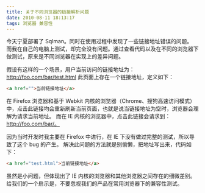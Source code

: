 ```yaml
---
title: 关于不同浏览器的链接解析问题
date: 2010-08-11 18:13:17
tags: 浏览器 兼容性
---
```


今天宁夏部署了 Sqlman。同时在使用过程中发现了一些链接地址错误的问题。<br>
而我在自己的电脑上测试，却完全没有问题。通过查看代码以及在不同的浏览器下做测试，原来是不同浏览器在实现上的差异问题。

<!--more-->

假设有这样的一个场景，用户当前访问的链接地址为：http://foo.com/bar/test.html
此页面上存在一个链接地址，定义如下：

```html
<a href="">当前链接地址</a>
```

在 Firefox 浏览器和基于 Webkit 内核的浏览器（Chrome、搜狗高速访问模式）中，点击此链接均会重新刷新当前页面，也就是说当链接地址为空时，浏览器会理解为请求当前地址。
而在 IE 内核的浏览器中，点击此链接会请求到：http://foo.com/bar/。

因为当时开发时我主要在 Firefox 中进行，在 IE 下没有做过完整的测试，所以导致了这个 bug 的产生。
解决此问题的方法就是别偷懒，把地址写出来，代码如下：

```html
<a href="test.html">当前链接地址</a>
```

虽然是小问题，但体现出了 IE 内核的浏览器和其他浏览器之间存在的细微差别。给我们的一个启示是，不要忽视我们的产品在常用浏览器下的兼容性测试。
